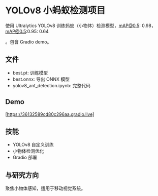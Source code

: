 # YOLOv8 小蚂蚁检测项目

使用 Ultralytics YOLOv8 训练蚂蚁（小物体）检测模型，mAP@0.5: 0.98，mAP@0.5:0.95: 0.64

。包含 Gradio demo。

## 文件
- best.pt: 训练模型
- best.onnx: 导出 ONNX 模型
- yolov8_ant_detection.ipynb: 完整代码

## Demo
[https://36132589cd80c296aa.gradio.live] 

## 技能
- YOLOv8 自定义训练
- 小物体检测优化
- Gradio 部署

## 与研究方向
聚焦小物体感知，适用于移动视觉系统。
